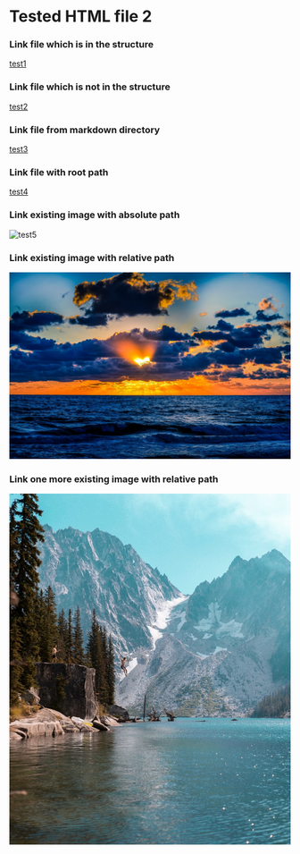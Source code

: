 <h1>Tested HTML file 2</h1>

<h3>Link file which is in the structure</h3>
<a href="https://github.com/gardener/docforge/blob/master/integration-test/tested-doc/html-tests/testedDir/innerDir/testedHTMLFile5.md">test1</a>

<h3>Link file which is not in the structure</h3>
<a href="https://github.com/gardener/gardener/blob/v1.30.0/README.md">test2</a>

<h3>Link file from markdown directory</h3>
<a href="https://github.com/gardener/docforge/blob/master/integration-test/tested-doc/markdown-tests/testedMarkdownFile2.md">test3</a>

<h3>Link file with root path</h3>
<a href="/integration-test/tested-doc/html-tests/testedHTMLFile2.md">test4</a>

<h3>Link existing image with absolute path</h3>
<img title="test5" src="https://github.com/gardener/docforge/blob/master/integration-test/tested-doc/images/photo1.jpeg">

<h3>Link existing image with relative path</h3>
<img title="test6" src="../images/photo2.jpeg">

<h3>Link one more existing image with relative path</h3>
<img title="test7" src="./../images/photo3.jpeg">

